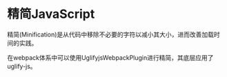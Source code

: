 # 精简JavaScript

精简(Minification)是从代码中移除不必要的字符以减小其大小，进而改善加载时间的实践。

在webpack体系中可以使用UglifyjsWebpackPlugin进行精简，其底层应用了uglify-js。
